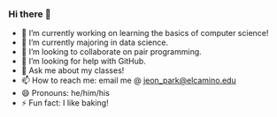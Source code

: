 ### Hi there 👋

<!--
**jeonpark94/jeonpark94** is a ✨ _special_ ✨ repository because its `README.md` (this file) appears on your GitHub profile.
-->


- 🔭 I’m currently working on learning the basics of computer science!
- 🌱 I’m currently majoring in data science.
- 👯 I’m looking to collaborate on pair programming.
- 🤔 I’m looking for help with GitHub.
- 💬 Ask me about my classes!
- 📫 How to reach me: email me @ jeon_park@elcamino.edu
- 😄 Pronouns: he/him/his
- ⚡ Fun fact: I like baking!
